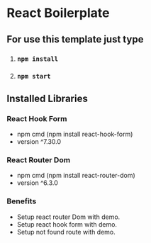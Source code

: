 # React Boilerplate

## For use this template just type
1. ### `npm install`
2. ### `npm start`


## Installed Libraries
 ### React Hook Form 
* npm cmd (npm install react-hook-form)  <br> 
* version ^7.30.0

 ### React Router Dom  
* npm cmd (npm install react-router-dom) <br> 
* version ^6.3.0

 ### Benefits
* Setup react router Dom with demo.<br> 
* Setup react hook form with demo.<br> 
* Setup not found route with demo.<br> 
